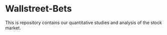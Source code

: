 # Wallstreet-Bets
This is repository contains our quantitative studies and analysis of the stock market.

